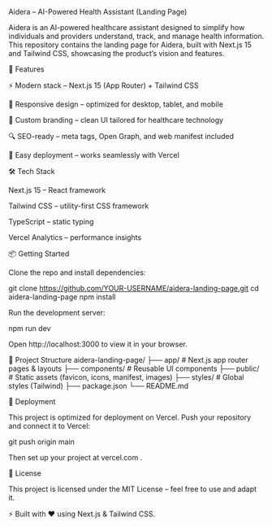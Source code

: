 Aidera – AI-Powered Health Assistant (Landing Page)

Aidera is an AI-powered healthcare assistant designed to simplify how individuals and providers understand, track, and manage health information. This repository contains the landing page for Aidera, built with Next.js 15 and Tailwind CSS, showcasing the product’s vision and features.

🚀 Features

⚡ Modern stack – Next.js 15 (App Router) + Tailwind CSS

📱 Responsive design – optimized for desktop, tablet, and mobile

🎨 Custom branding – clean UI tailored for healthcare technology

🔍 SEO-ready – meta tags, Open Graph, and web manifest included

📂 Easy deployment – works seamlessly with Vercel

🛠️ Tech Stack

Next.js 15
 – React framework

Tailwind CSS
 – utility-first CSS framework

TypeScript
 – static typing

Vercel Analytics
 – performance insights

📦 Getting Started

Clone the repo and install dependencies:

git clone https://github.com/YOUR-USERNAME/aidera-landing-page.git
cd aidera-landing-page
npm install


Run the development server:

npm run dev


Open http://localhost:3000
 to view it in your browser.

📄 Project Structure
aidera-landing-page/
├── app/              # Next.js app router pages & layouts
├── components/       # Reusable UI components
├── public/           # Static assets (favicon, icons, manifest, images)
├── styles/           # Global styles (Tailwind)
├── package.json
└── README.md

🚀 Deployment

This project is optimized for deployment on Vercel. Push your repository and connect it to Vercel:

git push origin main


Then set up your project at vercel.com
.

📜 License

This project is licensed under the MIT License – feel free to use and adapt it.

⚡ Built with ❤️ using Next.js & Tailwind CSS.

